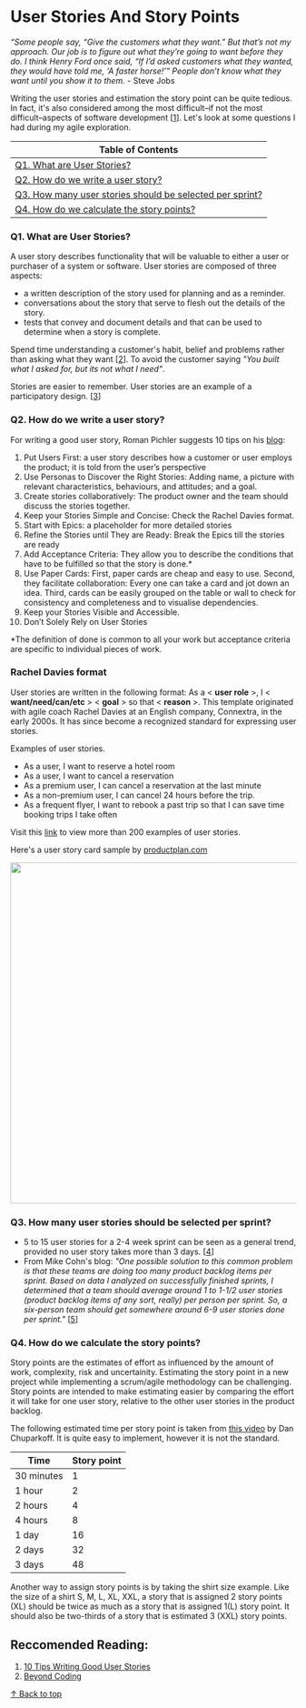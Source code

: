 # User Stories And Story Points

_“Some people say, “Give the customers what they want.” But that’s not my approach. Our job is to figure out what they’re going to want before they do. I think Henry Ford once said, “If I’d asked customers what they wanted, they would have told me, ‘A faster horse!’” People don’t know what they want until you show it to them._ - Steve Jobs

Writing the user stories and estimation the story point can be quite tedious. In fact, it's also considered among the most difficult–if not the most difficult–aspects of software development [[1](https://www.atlassian.com/agile/project-management/estimation)]. Let's look at some questions I had during my agile exploration.

|Table of Contents |
|------------|
|[Q1. What are User Stories?](https://github.com/blessinvarkey/musings/blob/main/posts/Scrum/15-07-2021-user-stories-and-story-points.md#q1-what-are-user-stories)    |
|[Q2. How do we write a user story?](https://github.com/blessinvarkey/musings/blob/main/posts/Scrum/15-07-2021-user-stories-and-story-points.md#q2-how-do-we-write-a-user-story)|
|[Q3. How many user stories should be selected per sprint?](https://github.com/blessinvarkey/musings/blob/main/posts/Scrum/15-07-2021-user-stories-and-story-points.md#q3-how-many-user-stories-should-be-selected-per-sprint)|
|[Q4. How do we calculate the story points?](https://github.com/blessinvarkey/musings/blob/main/posts/Scrum/15-07-2021-user-stories-and-story-points.md#q4-how-do-we-calculate-the-story-points)|


### Q1. What are User Stories?

A user story describes functionality that will be valuable to either a user or purchaser of a system or software. User stories are composed of three aspects:   
- a written description of the story used for planning and as a reminder.  
- conversations about the story that serve to flesh out the details of the story.  
- tests that convey and document details and that can be used to determine when a story is complete.  

Spend time understanding a customer's habit, belief and problems rather than asking what they want [[2](https://productcoalition.com/dont-ask-users-what-they-want-8a842bce274b)]. To avoid the customer saying _"You built what I asked for, but its not what I need"_.  

Stories are easier to remember. 
User stories are an example of a participatory design. [[3](https://www.youtube.com/watch?v=6q5-cVeNjCE)] 

### Q2. How do we write a user story?

For writing a good user story, Roman Pichler suggests 10 tips on his [blog](https://www.romanpichler.com/blog/10-tips-writing-good-user-stories/):
1. Put Users First: a user story describes how a customer or user employs the product; it is told from the user’s perspective
2. Use Personas to Discover the Right Stories: Adding name, a picture with relevant characteristics, behaviours, and attitudes; and a goal.
3. Create stories collaboratively: The product owner and the team should discuss the stories together.
4. Keep your Stories Simple and Concise: Check the Rachel Davies format.
5. Start with Epics: a placeholder for more detailed stories
6. Refine the Stories until They are Ready: Break the Epics till the stories are ready
7. Add Acceptance Criteria: They allow you to describe the conditions that have to be fulfilled so that the story is done.*
8. Use Paper Cards: First, paper cards are cheap and easy to use. Second, they facilitate collaboration: Every one can take a card and jot down an idea. Third, cards can be easily grouped on the table or wall to check for consistency and completeness and to visualise dependencies.
9. Keep your Stories Visible and Accessible.    
10. Don’t Solely Rely on User Stories

*The definition of done is common to all your work but acceptance criteria are specific to individual pieces of work.

### Rachel Davies format
User stories are written in the following format: As a < __user role__ >, I < __want/need/can/etc__ > < __goal__ > so that < __reason__ >. This template originated with agile coach Rachel Davies at an English company, Connextra, in the early 2000s. It has since become a recognized standard for expressing user stories.

Examples of user stories. 
- As a user, I want to reserve a hotel room
- As a user, I want to cancel a reservation
- As a premium user, I can cancel a reservation at the last minute
- As a non-premium user, I can cancel 24 hours before the trip.  
- As a frequent flyer, I want to rebook a past trip so that I can save time booking trips I take often

Visit this [link](https://www.mountaingoatsoftware.com/uploads/documents/example-user-stories.pdf) to view more than 200 examples of user stories.

Here's a user story card sample by [productplan.com](https://www.productplan.com)

<img src = "https://www.productplan.com/uploads/2019/01/user-story-1024x536.png" width= 600>

### Q3. How many user stories should be selected per sprint?

- 5 to 15 user stories for a 2-4 week sprint can be seen as a general trend, provided no user story takes more than 3 days. [[4](https://www.leadingagile.com/2015/05/how-many-user-stories-per-sprint-rules-of-thumb/)] 
- From Mike Cohn's blog: _"One possible solution to this common problem is that these teams are doing too many product backlog items per sprint. Based on data I analyzed on successfully finished sprints, I determined that a team should average around 1 to 1-1/2 user stories (product backlog items of any sort, really) per person per sprint. So, a six-person team should get somewhere around 6-9 user stories done per sprint."_ [[5](https://www.mountaingoatsoftware.com/blog/should-the-daily-standup-be-person-by-person-or-story-by-story)]



### Q4. How do we calculate the story points?

Story points are the estimates of effort as influenced by the amount of work, complexity, risk and uncertainity. Estimating the story point in a new project while implementing a scrum/agile methodology can be challenging. Story points are intended to make estimating easier by comparing the effort it will take for one user story, relative to the other user stories in the product backlog. 

The following estimated time per story point is taken from [this video](https://www.youtube.com/watch?v=NrHpXvDXVrw) by Dan Chuparkoff. It is quite easy to implement, however it is not the standard.  

| Time  | Story point  |
|---|---|
| 30 minutes |1 |
| 1 hour | 2  |
| 2 hours | 4  |
| 4 hours | 8  |
| 1 day  | 16  |
| 2 days | 32  |
| 3 days | 48  |


Another way to assign story points is by taking the shirt size example. Like the size of a shirt S, M, L, XL, XXL, a story that is assigned 2 story points (XL) should be twice as much as a story that is assigned 1(L) story point. It should also be two-thirds of a story that is estimated 3 (XXL) story points.

## Reccomended Reading:
1. [10 Tips Writing Good User Stories](https://www.romanpichler.com/blog/10-tips-writing-good-user-stories/)
2. [Beyond Coding](https://agilecoach.typepad.com/agile-coaching/)

[↑ Back to top](https://github.com/blessinvarkey/musings/blob/main/posts/Scrum/15-07-2021-user-stories-and-story-points.md)
